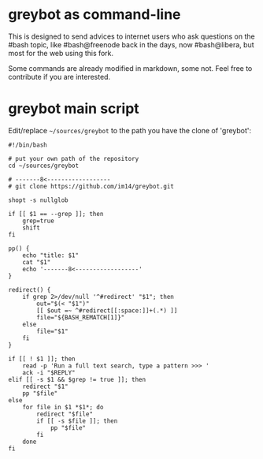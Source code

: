 # greybot as command-line

This is designed to send advices to internet users who ask questions on the #bash topic, like #bash@freenode back in the days, now #bash@libera, but most for the web using this fork.

Some commands are already modified in markdown, some not. Feel free to contribute if you are interested.

# greybot main script

Edit/replace `~/sources/greybot` to the path you have the clone of 'greybot':

    #!/bin/bash

    # put your own path of the repository
    cd ~/sources/greybot

    # -------8<------------------
    # git clone https://github.com/im14/greybot.git

    shopt -s nullglob

    if [[ $1 == --grep ]]; then
        grep=true
        shift
    fi

    pp() {
        echo "title: $1"
        cat "$1"
        echo '-------8<------------------'
    }

    redirect() {
        if grep 2>/dev/null '^#redirect' "$1"; then
            out="$(< "$1")"
            [[ $out =~ ^#redirect[[:space:]]+(.*) ]]
            file="${BASH_REMATCH[1]}"
        else
            file="$1"
        fi
    }

    if [[ ! $1 ]]; then
        read -p 'Run a full text search, type a pattern >>> '
        ack -i "$REPLY"
    elif [[ -s $1 && $grep != true ]]; then
        redirect "$1"
        pp "$file"
    else
        for file in $1 *$1*; do
            redirect "$file"
            if [[ -s $file ]]; then
                pp "$file"
            fi
        done
    fi
